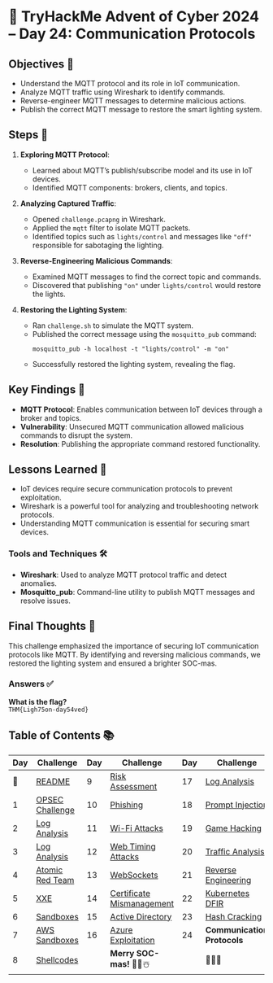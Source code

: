 # 🎄 TryHackMe Advent of Cyber 2024 – Day 24: Communication Protocols

## Objectives 🎯
- Understand the MQTT protocol and its role in IoT communication.
- Analyze MQTT traffic using Wireshark to identify commands.
- Reverse-engineer MQTT messages to determine malicious actions.
- Publish the correct MQTT message to restore the smart lighting system.

## Steps 🚀

1. **Exploring MQTT Protocol**:
   - Learned about MQTT’s publish/subscribe model and its use in IoT devices.
   - Identified MQTT components: brokers, clients, and topics.

2. **Analyzing Captured Traffic**:
   - Opened `challenge.pcapng` in Wireshark.
   - Applied the `mqtt` filter to isolate MQTT packets.
   - Identified topics such as `lights/control` and messages like `"off"` responsible for sabotaging the lighting.

3. **Reverse-Engineering Malicious Commands**:
   - Examined MQTT messages to find the correct topic and commands.
   - Discovered that publishing `"on"` under `lights/control` would restore the lights.

4. **Restoring the Lighting System**:
   - Ran `challenge.sh` to simulate the MQTT system.
   - Published the correct message using the `mosquitto_pub` command:
     ```
     mosquitto_pub -h localhost -t "lights/control" -m "on"
     ```
   - Successfully restored the lighting system, revealing the flag.

## Key Findings 🔑
- **MQTT Protocol**: Enables communication between IoT devices through a broker and topics.
- **Vulnerability**: Unsecured MQTT communication allowed malicious commands to disrupt the system.
- **Resolution**: Publishing the appropriate command restored functionality.

## Lessons Learned 🌟
- IoT devices require secure communication protocols to prevent exploitation.
- Wireshark is a powerful tool for analyzing and troubleshooting network protocols.
- Understanding MQTT communication is essential for securing smart devices.

### Tools and Techniques 🛠️
- **Wireshark**: Used to analyze MQTT protocol traffic and detect anomalies.
- **Mosquitto_pub**: Command-line utility to publish MQTT messages and resolve issues.

## Final Thoughts 🎁
This challenge emphasized the importance of securing IoT communication protocols like MQTT. By identifying and reversing malicious commands, we restored the lighting system and ensured a brighter SOC-mas.

### Answers ✅
**What is the flag?**  
`THM{Ligh75on-day54ved}`

## Table of Contents 📚

| Day  | Challenge                              | Day  | Challenge                               | Day  | Challenge                               |
|------|----------------------------------------|------|-----------------------------------------|------|-----------------------------------------|
| 📖  | [README](../README.md)                 | 9    | [Risk Assessment](days/day9.md)         | 17   | [Log Analysis](days/day_17.md)          |
| 1    | [OPSEC Challenge](days/day1.md)        | 10   | [Phishing](days/day_10.md)              | 18   | [Prompt Injection](days/day_18.md)      |
| 2    | [Log Analysis](days/day2.md)           | 11   | [Wi-Fi Attacks](days/day_11.md)         | 19   | [Game Hacking](days/day_19.md)          |
| 3    | [Log Analysis](days/day3.md)           | 12   | [Web Timing Attacks](days/day_12.md)    | 20   | [Traffic Analysis](days/day_20.md)      |
| 4    | [Atomic Red Team](days/day4.md)        | 13   | [WebSockets](days/day_13.md)            | 21   | [Reverse Engineering](days/day_21.md)   |
| 5    | [XXE](days/day5.md)                    | 14   | [Certificate Mismanagement](days/day_14.md)| 22 | [Kubernetes DFIR](days/day_22.md)      |
| 6    | [Sandboxes](days/day6.md)              | 15   | [Active Directory](days/day_15.md)      | 23   | [Hash Cracking](days/day_23.md)         |
| 7    | [AWS Sandboxes](days/day7.md)          | 16   | [Azure Exploitation](days/day_16.md)    | 24   | **Communication Protocols**             |
| 8    | [Shellcodes](days/day8.md)             |      | **Merry SOC-mas!** 🎁✨☃️              |      | 🎄✨🎅                                |
